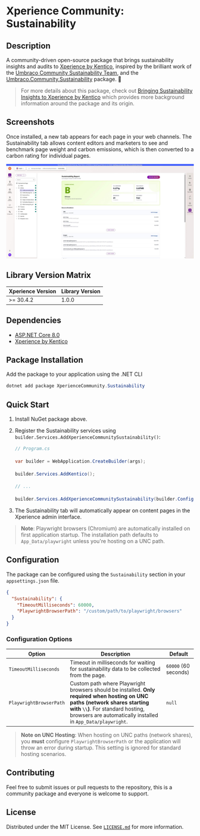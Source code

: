 ﻿# Xperience Community: Sustainability

## Description

A community-driven open-source package that brings sustainability insights and audits to [Xperience by Kentico](https://www.kentico.com/), inspired by the brilliant work of the [Umbraco Community Sustainability Team](https://umbraco.com/blog/meet-the-friendly-and-green-community-sustainability-team-of-20252026/), and the [Umbraco.Community.Sustainability](https://github.com/umbraco-community/Umbraco.Community.Sustainability) package. 🌿

> For more details about this package, check out [Bringing Sustainability Insights to Xperience by Kentico](https://www.goldfinch.me/blog/bringing-sustainability-insights-to-xperience-by-kentico) which provides more background information around the package and its origin.

## Screenshots

Once installed, a new tab appears for each page in your web channels. The Sustainability tab allows content editors and marketers to see and benchmark page weight and carbon emissions, which is then converted to a carbon rating for individual pages.

<a href="/src/images/SustainabilityReport-PageTab.jpeg">
  <img src="/src/images/SustainabilityReport-PageTab.jpeg" width="800" alt="Sustainability Tab for pages in Xperience by Kentico">
</a>

## Library Version Matrix

| Xperience Version | Library Version |
| ----------------- | --------------- |
| >= 30.4.2         | 1.0.0           |

## Dependencies

- [ASP.NET Core 8.0](https://dotnet.microsoft.com/en-us/download)
- [Xperience by Kentico](https://docs.xperience.io/xp/changelog)

## Package Installation

Add the package to your application using the .NET CLI

```powershell
dotnet add package XperienceCommunity.Sustainability
```

## Quick Start

1. Install NuGet package above.

2. Register the Sustainability services using `builder.Services.AddXperienceCommunitySustainability()`:

   ```csharp
   // Program.cs

   var builder = WebApplication.CreateBuilder(args);

   builder.Services.AddKentico();

   // ...

   builder.Services.AddXperienceCommunitySustainability(builder.Configuration);
   ```

3. The Sustainability tab will automatically appear on content pages in the Xperience admin interface.

> **Note**: Playwright browsers (Chromium) are automatically installed on first application startup. The installation path defaults to `App_Data/playwright` unless you're hosting on a UNC path.

## Configuration

The package can be configured using the `Sustainability` section in your `appsettings.json` file.

```json
{
  "Sustainability": {
    "TimeoutMilliseconds": 60000,
    "PlaywrightBrowserPath": "/custom/path/to/playwright/browsers"
  }
}
```

### Configuration Options

| Option | Description | Default |
| ------ | ----------- | ------- |
| `TimeoutMilliseconds` | Timeout in milliseconds for waiting for sustainability data to be collected from the page. | `60000` (60 seconds) |
| `PlaywrightBrowserPath` | Custom path where Playwright browsers should be installed. **Only required when hosting on UNC paths (network shares starting with `\\`)**. For standard hosting, browsers are automatically installed in `App_Data/playwright`. | `null` |

> **Note on UNC Hosting**: When hosting on UNC paths (network shares), you **must** configure `PlaywrightBrowserPath` or the application will throw an error during startup. This setting is ignored for standard hosting scenarios.

## Contributing

Feel free to submit issues or pull requests to the repository, this is a community package and everyone is welcome to support.

## License

Distributed under the MIT License. See [`LICENSE.md`](LICENSE.md) for more information.
